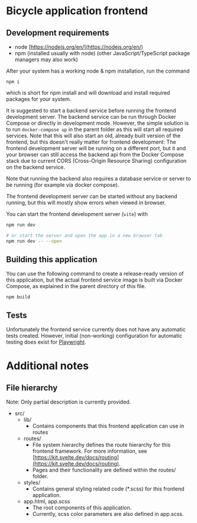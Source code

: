 # Bicycle application frontend

## Development requirements

* node [https://nodejs.org/en/](https://nodejs.org/en/)
* npm (installed usually with node) (other JavaScript/TypeScript package managers may also work)

After your system has a working node & npm installation, run the command
```
npm i
```
which is short for npm install and will download and install required packages for your system. 


It is suggested to start a backend service before running the frontend development server. The backend service can be run through Docker Compose or directly in development mode. However, the simple solution is to run `docker-compose up` in the parent folder as this will start all required services. Note that this will also start an old, already built version of the frontend, but this doesn't really matter for frontend development: The frontend development server will be running on a different port, but it and your browser can still access the backend api from the Docker Compose stack due to current CORS (Cross-Origin Resource Sharing) configuration on the backend service.

Note that running the backend also requires a database service or server to be running (for example via docker compose).

The frontend development server can be started without any backend running, but this will mostly show errors when viewed in browser.

You can start the frontend development server (`vite`) with
```bash
npm run dev

# or start the server and open the app in a new browser tab
npm run dev -- --open
```

## Building this application
You can use the following command to create a release-ready version of this application, but the actual frontend service image is built via Docker Compose, as explained in the parent directory of this file.
```
npm build
```

## Tests
Unfortunately the frontend service currently does not have any automatic tests created. However, initial (non-working) configuration for automatic testing does exist for [Playwright](https://playwright.dev/).

# Additional notes

## File hierarchy

Note: Only partial description is currently provided.

* src/
  * lib/
    * Contains components that this frontend application can use in routes
  * routes/
    * File system hierarchy defines the route hierarchy for this frontend framework. For more information, see [https://kit.svelte.dev/docs/routing](https://kit.svelte.dev/docs/routing).
    * Pages and their functionality are defined within the routes/ folder.
  * styles/
    * Contains general styling related code (*.scss) for this frontend application.
  * app.html, app.scss
    * The root components of this application.
    * Currently, scss color parameters are also defined in app.scss.

